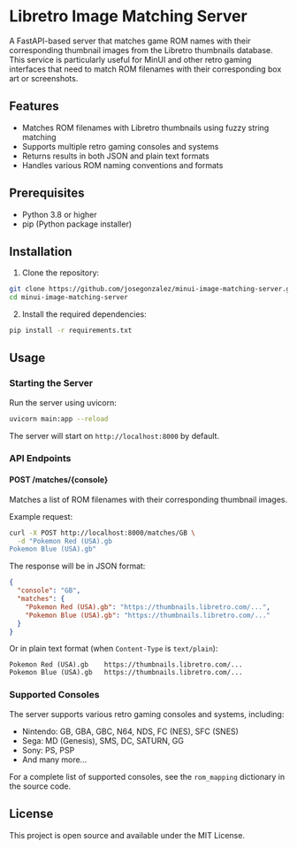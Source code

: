 # Libretro Image Matching Server

A FastAPI-based server that matches game ROM names with their corresponding thumbnail images from the Libretro thumbnails database. This service is particularly useful for MinUI and other retro gaming interfaces that need to match ROM filenames with their corresponding box art or screenshots.

## Features

- Matches ROM filenames with Libretro thumbnails using fuzzy string matching
- Supports multiple retro gaming consoles and systems
- Returns results in both JSON and plain text formats
- Handles various ROM naming conventions and formats

## Prerequisites

- Python 3.8 or higher
- pip (Python package installer)

## Installation

1. Clone the repository:

```bash
git clone https://github.com/josegonzalez/minui-image-matching-server.git
cd minui-image-matching-server
```

2. Install the required dependencies:

```bash
pip install -r requirements.txt
```

## Usage

### Starting the Server

Run the server using uvicorn:

```bash
uvicorn main:app --reload
```

The server will start on `http://localhost:8000` by default.

### API Endpoints

#### POST /matches/{console}

Matches a list of ROM filenames with their corresponding thumbnail images.

Example request:

```bash
curl -X POST http://localhost:8000/matches/GB \
  -d "Pokemon Red (USA).gb
Pokemon Blue (USA).gb"
```

The response will be in JSON format:

```json
{
  "console": "GB",
  "matches": {
    "Pokemon Red (USA).gb": "https://thumbnails.libretro.com/...",
    "Pokemon Blue (USA).gb": "https://thumbnails.libretro.com/..."
  }
}
```

Or in plain text format (when `Content-Type` is `text/plain`):

```
Pokemon Red (USA).gb    https://thumbnails.libretro.com/...
Pokemon Blue (USA).gb   https://thumbnails.libretro.com/...
```

### Supported Consoles

The server supports various retro gaming consoles and systems, including:

- Nintendo: GB, GBA, GBC, N64, NDS, FC (NES), SFC (SNES)
- Sega: MD (Genesis), SMS, DC, SATURN, GG
- Sony: PS, PSP
- And many more...

For a complete list of supported consoles, see the `rom_mapping` dictionary in the source code.

## License

This project is open source and available under the MIT License.
